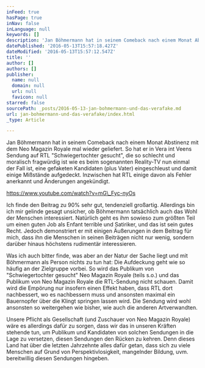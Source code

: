 ```yaml
---
inFeed: true
hasPage: true
inNav: false
inLanguage: null
keywords: []
description: 'Jan Böhmermann hat in seinem Comeback nach einem Monat Abstinenz mit dem Neo Magazin Royale mal wieder geliefert. So hat er in Vera int Veens Sendung auf RTL "Schwiegertochter gesucht", die so schlecht und moralisch fragwürdig ist wie es beim sogenannten Reality-TV nun einmal der Fall ist, eine gefaketen Kandidaten (plus Vater) eingeschleust und damit einige Mißstände aufgedeckt. Inzwischen hat RTL einige davon als Fehler anerkannt und Änderungen angekündigt.'
datePublished: '2016-05-13T15:57:18.427Z'
dateModified: '2016-05-13T15:57:12.547Z'
title: ''
author: []
authors: []
publisher:
  name: null
  domain: null
  url: null
  favicon: null
starred: false
sourcePath: _posts/2016-05-13-jan-bohmermann-und-das-verafake.md
url: jan-bohmermann-und-das-verafake/index.html
_type: Article

---
```

Jan Böhmermann hat in seinem Comeback nach einem Monat Abstinenz mit dem Neo Magazin Royale mal wieder geliefert. So hat er in Vera int Veens Sendung auf RTL "Schwiegertochter gesucht", die so schlecht und moralisch fragwürdig ist wie es beim sogenannten Reality-TV nun einmal der Fall ist, eine gefaketen Kandidaten (plus Vater) eingeschleust und damit einige Mißstände aufgedeckt. Inzwischen hat RTL einige davon als Fehler anerkannt und Änderungen angekündigt.

https://www.youtube.com/watch?v=mG\_Fyc-nyOs

Ich finde den Beitrag zu 90% sehr gut, tendenziell großartig. Allerdings bin ich mir gelinde gesagt unsicher, ob Böhmermann tatsächlich auch das Wohl der Menschen interessiert. Natürlich geht es ihm sowieso zum größten Teil um einen guten Job als Enfant terrible und Satiriker, und das ist sein gutes Recht. Jedoch demonstriert er mit einigen Äußerungen in dem Beitrag für mich, dass ihn die Menschen in seinen Beiträgen nicht nur wenig, sondern darüber hinaus höchstens rudimentär interessieren.

Was ich auch bitter finde, was aber an der Natur der Sache liegt und mit Böhmermann als Person nichts zu tun hat: Die Aufdeckung geht wie so häufig an der Zielgruppe vorbei. So wird das Publikum von "Schwiegertochter gesucht" Neo Magazin Royale (teils s.o.) und das Publikum von Neo Magazin Royale die RTL-Sendung nicht schauen. Damit wird die Empörung nur insofern einen Effekt haben, dass RTL dort nachbessert, wo es nachbessern muss und ansonsten maximal ein Bauernopfer über die Klingt springen lassen wird. Die Sendung wird wohl ansonsten so weitergehen wie bisher, wie auch die anderen Artverwandten.

Unsere Pflicht als Gesellschaft (und Zuschauer von Neo Magazin Royale) wäre es allerdings dafür zu sorgen, dass wir das in unseren Kräften stehende tun, um Publikum und Kandidaten von solchen Sendungen in die Lage zu versetzen, diesen Sendungen den Rücken zu kehren. Denn dieses Land hat über die letzten Jahrzehnte alles dafür getan, dass sich zu viele Menschen auf Grund von Perspektivlosigkeit, mangelnder Bildung, uvm. bereitwillig diesen Sendungen hingeben.